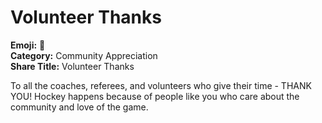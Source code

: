 # Volunteer Thanks

**Emoji:** 🌟  
**Category:** Community Appreciation  
**Share Title:** Volunteer Thanks

To all the coaches, referees, and volunteers who give their time - THANK YOU! Hockey happens because of people like you who care about the community and love of the game.
